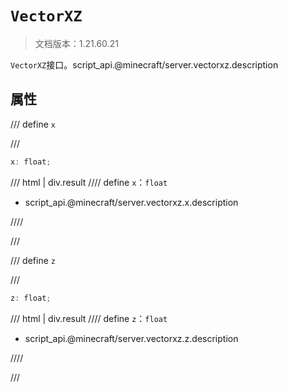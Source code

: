 # `VectorXZ`

> 文档版本：1.21.60.21

`VectorXZ`接口。script_api.@minecraft/server.vectorxz.description

## 属性

/// define
`x`


///

```js
x: float;
```

/// html | div.result
//// define
`x`：`float`

- script_api.@minecraft/server.vectorxz.x.description


////

///


/// define
`z`


///

```js
z: float;
```

/// html | div.result
//// define
`z`：`float`

- script_api.@minecraft/server.vectorxz.z.description


////

///

